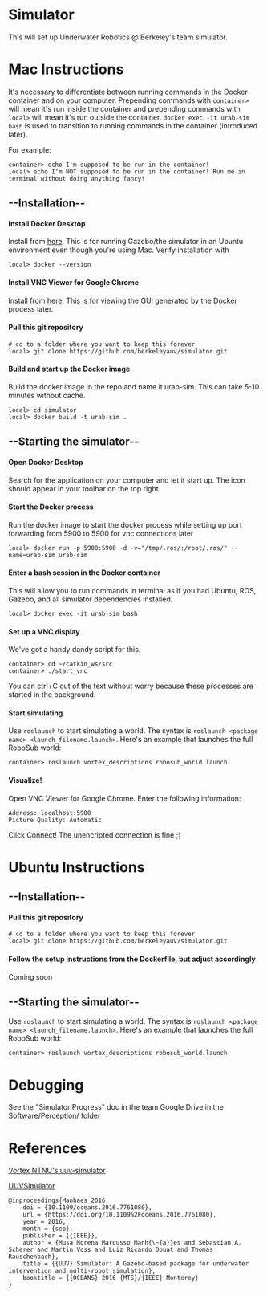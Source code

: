 # Simulator

This will set up Underwater Robotics @ Berkeley's team simulator.

# Mac Instructions

It's necessary to differentiate between running commands in the Docker container and on your computer. Prepending commands with `container>` will mean it's run inside the container and prepending commands with `local>` will mean it's run outside the container. `docker exec -it urab-sim bash` is used to transition to running commands in the container (introduced later).

For example:
```
container> echo I'm supposed to be run in the container!
local> echo I'm NOT supposed to be run in the container! Run me in terminal without doing anything fancy!
```

## --Installation--

#### Install Docker Desktop
Install from [here](https://docs.docker.com/docker-for-mac/install/). This is for running Gazebo/the simulator in an Ubuntu environment even though you're using Mac. Verify installation with
```
local> docker --version
```

#### Install VNC Viewer for Google Chrome
Install from [here](https://chrome.google.com/webstore/detail/vnc%C2%AE-viewer-for-google-ch/iabmpiboiopbgfabjmgeedhcmjenhbla?hl=en). This is for viewing the GUI generated by the Docker process later.

#### Pull this git repository
```
# cd to a folder where you want to keep this forever
local> git clone https://github.com/berkeleyauv/simulator.git
```

#### Build and start up the Docker image
Build the docker image in the repo and name it urab-sim. This can take 5-10 minutes without cache.
```
local> cd simulator
local> docker build -t urab-sim .
```

## --Starting the simulator--

#### Open Docker Desktop
Search for the application on your computer and let it start up. The icon should appear in your toolbar on the top right.

#### Start the Docker process
Run the docker image to start the docker process while setting up port forwarding from 5900 to 5900 for vnc connections later
```
local> docker run -p 5900:5900 -d -v="/tmp/.ros/:/root/.ros/" --name=urab-sim urab-sim
```

#### Enter a bash session in the Docker container
This will allow you to run commands in terminal as if you had Ubuntu, ROS, Gazebo, and all simulator dependencies installed.

```
local> docker exec -it urab-sim bash
```

#### Set up a VNC display
We've got a handy dandy script for this.

```
container> cd ~/catkin_ws/src
container> ./start_vnc
```
You can ctrl+C out of the text without worry because these processes are started in the background.

#### Start simulating
Use `roslaunch` to start simulating a world. The syntax is `roslaunch <package name> <launch_filename.launch>`. Here's an example that launches the full RoboSub world:

```
container> roslaunch vortex_descriptions robosub_world.launch
```

#### Visualize!
Open VNC Viewer for Google Chrome.
Enter the following information:
```
Address: localhost:5900
Picture Quality: Automatic
```
Click Connect! The unencripted connection is fine ;)


# Ubuntu Instructions

## --Installation--

#### Pull this git repository
```
# cd to a folder where you want to keep this forever
local> git clone https://github.com/berkeleyauv/simulator.git
```

#### Follow the setup instructions from the Dockerfile, but adjust accordingly
Coming soon


## --Starting the simulator--

Use `roslaunch` to start simulating a world. The syntax is `roslaunch <package name> <launch_filename.launch>`. Here's an example that launches the full RoboSub world:

```
container> roslaunch vortex_descriptions robosub_world.launch
```

# Debugging
See the "Simulator Progress" doc in the team Google Drive in the Software/Perception/ folder

# References
[Vortex NTNU's uuv-simulator](https://github.com/vortexntnu/uuv-simulator)

[UUVSimulator](https://uuvsimulator.github.io/)
```
@inproceedings{Manhaes_2016,
    doi = {10.1109/oceans.2016.7761080},
    url = {https://doi.org/10.1109%2Foceans.2016.7761080},
    year = 2016,
    month = {sep},
    publisher = {{IEEE}},
    author = {Musa Morena Marcusso Manh{\~{a}}es and Sebastian A. Scherer and Martin Voss and Luiz Ricardo Douat and Thomas Rauschenbach},
    title = {{UUV} Simulator: A Gazebo-based package for underwater intervention and multi-robot simulation},
    booktitle = {{OCEANS} 2016 {MTS}/{IEEE} Monterey}
}
```
